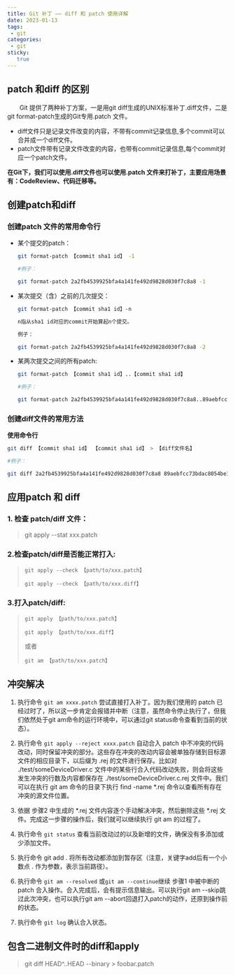 ```yaml
---
title: Git 补丁 —— diff 和 patch 使用详解
date: 2023-01-13
tags:
 - git
categories: 
 - git
sticky: 
   true
---
```


## patch 和diff 的区别

  Git 提供了两种补丁方案，一是用git diff生成的UNIX标准补丁.diff文件，二是git format-patch生成的Git专用.patch 文件。

*   diff文件只是记录文件改变的内容，不带有commit记录信息,多个commit可以合并成一个diff文件。
*   patch文件带有记录文件改变的内容，也带有commit记录信息,每个commit对应一个patch文件。

**在Git下，我们可以使用.diff文件也可以使用.patch 文件来打补丁，主要应用场景有：CodeReview、代码迁移等。**

## 创建patch和diff

### 创建patch 文件的常用命令行

* 某个提交的patch：  

  ```sh
  git format-patch 【commit sha1 id】 -1
  
  #例子：  
  
  git format-patch 2a2fb4539925bfa4a141fe492d9828d030f7c8a8 -1
  ```

* 某次提交（含）之前的几次提交：

  ```sh
  git format-patch 【commit sha1 id】-n
  
  n指从sha1 id对应的commit开始算起n个提交。  
  
  例子：  
  
  git format-patch 2a2fb4539925bfa4a141fe492d9828d030f7c8a8 -2
  ```

* 某两次提交之间的所有patch:  

  ```sh
  git format-patch 【commit sha1 id】..【commit sha1 id】
  
  #例子：  
  
  git format-patch 2a2fb4539925bfa4a141fe492d9828d030f7c8a8..89aebfcc73bdac8054be1a242598610d8ed5f3c8
  ```

### 创建diff文件的常用方法

**使用命令行**  

```sh
git diff 【commit sha1 id】 【commit sha1 id】 > 【diff文件名】  

#例子：  

git diff 2a2fb4539925bfa4a141fe492d9828d030f7c8a8 89aebfcc73bdac8054be1a242598610d8ed5f3c8 > patch.diff
```

应用patch 和 diff
--------------------------------------------------------------------------------------------------------------------------------------------------------------------------------------------------------------------------------------------------------------------



### 1. 检查 patch/diff 文件：

> git apply --stat xxx.patch  

### 2.检查patch/diff是否能正常打入:

> `git apply --check 【path/to/xxx.patch】`  
>
> `git apply --check 【path/to/xxx.diff】`

### 3.打入patch/diff:

> `git apply 【path/to/xxx.patch】`  
>
> `git apply 【path/to/xxx.diff】`  
>
> 或者  
>
> `git am 【path/to/xxx.patch】`

冲突解决
----------------------------------------------------------------------------------------------------------------------------------------------------------------------------------------------------------------------------------------------------------

1. 执行命令 `git am xxxx.patch` 尝试直接打入补丁。因为我们使用的 patch 已经过时了，所以这一步肯定会报错并中断（注意，虽然命令停止执行了，但我们依然处于git am命令的运行环境中，可以通过git status命令查看到当前的状态）。

2. 执行命令 `git apply --reject xxxx.patch` 自动合入 patch 中不冲突的代码改动，同时保留冲突的部分。这些存在冲突的改动内容会被单独存储到目标源文件的相应目录下，以后缀为 .rej 的文件进行保存。比如对 ./test/someDeviceDriver.c 文件中的某些行合入代码改动失败，则会将这些发生冲突的行数及内容都保存在 ./test/someDeviceDriver.c.rej 文件中。我们可以在执行 git am 命令的目录下执行 find  -name  *.rej 命令以查看所有存在冲突的源文件位置。

3. 依据 步骤2 中生成的 *.rej 文件内容逐个手动解决冲突，然后删除这些 *.rej 文件。完成这一步骤的操作后，我们就可以继续执行 git am 的过程了。

4. 执行命令 `git status` 查看当前改动过的以及新增的文件，确保没有多添加或少添加文件。

5. 执行命令 git  add . 将所有改动都添加到暂存区（注意，关键字add后有一个小数点 . 作为参数，表示当前路径）。

6. 执行命令 `git am --resolved` 或`git am --continue`继续 步骤1 中被中断的 patch 合入操作。合入完成后，会有提示信息输出。可以执行git am --skip跳过此次冲突，也可以执行git am --abort回退打入patch的动作，还原到操作前的状态。  
7. 执行命令 `git log` 确认合入状态。

## 包含二进制文件时的diff和apply

> git diff HEAD^..HEAD --binary > foobar.patch